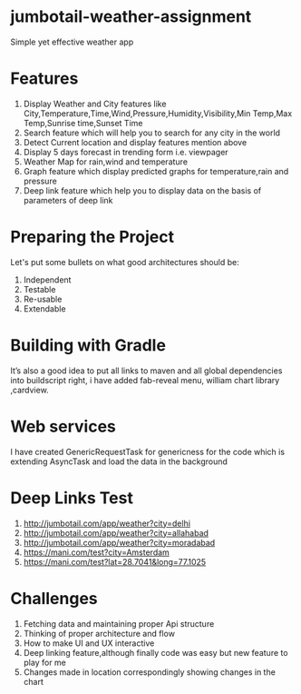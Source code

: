 # jumbotail-weather-assignment
Simple yet effective weather app

# Features
1. Display Weather and City features like City,Temperature,Time,Wind,Pressure,Humidity,Visibility,Min Temp,Max Temp,Sunrise      time,Sunset Time
2. Search feature which will help you to search for any city in the world
3. Detect Current location and display features mention above
4. Display 5 days forecast in trending form i.e. viewpager
5. Weather Map for rain,wind and temperature
6. Graph feature which display predicted graphs for temperature,rain and pressure
7. Deep link feature which help you to display data on the basis of parameters of deep link

# Preparing the Project
Let's put some bullets on what good architectures should be:

1. Independent
2. Testable
3. Re-usable
4. Extendable

# Building with Gradle
It’s also a good idea to put all links to maven and all global dependencies into buildscript right, i have added fab-reveal menu, william chart library ,cardview.

# Web services
I have created GenericRequestTask for genericness for the code which is extending AsyncTask and load the data in the background

# Deep Links Test

1. http://jumbotail.com/app/weather?city=delhi
2. http://jumbotail.com/app/weather?city=allahabad
3. http://jumbotail.com/app/weather?city=moradabad
4. https://mani.com/test?city=Amsterdam
5. https://mani.com/test?lat=28.7041&long=77.1025

# Challenges

1. Fetching data and maintaining proper Api structure
2. Thinking of proper architecture and flow
3. How to make UI and UX interactive
4. Deep linking feature,although finally code was easy but new feature to play for me
5. Changes made in location correspondingly showing changes in the chart 

